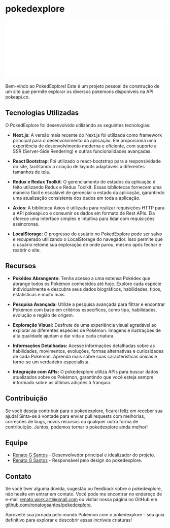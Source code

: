 # pokedexplore

![pokedexplore Logo](/public/pokedexplore.svg)

Bem-vindo ao PokedExplore! Este é um projeto pessoal de construção de um site que permite explorar os diversos pokemons disponíveis na API pokeapi.co.

## Tecnologias Utilizadas

O PokedExplore foi desenvolvido utilizando as seguintes tecnologias:

- **Next.js**: A versão mais recente do Next.js foi utilizada como framework principal para o desenvolvimento da aplicação. Ele proporciona uma experiência de desenvolvimento moderna e eficiente, com suporte a SSR (Server-Side Rendering) e outras funcionalidades avançadas.

- **React Bootstrap**: Foi utilizado o react-bootstrap para a responsividade do site, facilitando a criação de layouts adaptáveis a diferentes tamanhos de tela.

- **Redux e Redux Toolkit**: O gerenciamento de estados da aplicação é feito utilizando Redux e Redux Toolkit. Essas bibliotecas fornecem uma maneira fácil e escalável de gerenciar o estado da aplicação, garantindo uma atualização consistente dos dados em toda a aplicação.

- **Axios**: A biblioteca Axios é utilizada para realizar requisições HTTP para a API pokeapi.co e consumir os dados em formato de Rest APIs. Ela oferece uma interface simples e intuitiva para lidar com requisições assíncronas.

- **LocalStorage**: O progresso do usuário no PokedExplore pode ser salvo e recuperado utilizando o LocalStorage do navegador. Isso permite que o usuário retome sua exploração de onde parou, mesmo após fechar e reabrir o site.

## Recursos

- **Pokédex Abrangente:** Tenha acesso a uma extensa Pokédex que abrange todos os Pokémon conhecidos até hoje. Explore cada espécie individualmente e descubra seus dados biográficos, habilidades, tipos, estatísticas e muito mais.

- **Pesquisa Avançada:** Utilize a pesquisa avançada para filtrar e encontrar Pokémon com base em critérios específicos, como tipo, habilidades, evolução e região de origem.

- **Exploração Visual:** Desfrute de uma experiência visual agradável ao explorar as diferentes espécies de Pokémon. Imagens e ilustrações de alta qualidade ajudam a dar vida a cada criatura.

- **Informações Detalhadas:** Acesse informações detalhadas sobre as habilidades, movimentos, evoluções, formas alternativas e curiosidades de cada Pokémon. Aprenda mais sobre suas características únicas e torne-se um verdadeiro especialista.

- **Integração com APIs:** O pokedexplore utiliza APIs para buscar dados atualizados sobre os Pokémon, garantindo que você esteja sempre informado sobre as últimas adições à franquia.

## Contribuição

Se você deseja contribuir para o pokedexplore, ficarei feliz em receber sua ajuda! Sinta-se à vontade para enviar pull requests com melhorias, correções de bugs, novos recursos ou qualquer outra forma de contribuição. Juntos, podemos tornar o pokedexplore ainda melhor!

## Equipe

- [Renato G Santos](https://github.com/renatogsantos) - Desenvolvedor principal e idealizador do projeto.
- [Renato G Santos](https://dribbble.com/renatogsantos) - Responsável pelo design do pokedexplore.

## Contato

Se você tiver alguma dúvida, sugestão ou feedback sobre o pokedexplore, não hesite em entrar em contato. Você pode me encontrar no endereço de e-mail [renato.work.art@gmail.com](mailto:renato.work.art@gmail.com) ou visitar nossa página no GitHub em [github.com/renatogsantos/pokedexplore](https://github.com/renatogsantos/pokedexplore).

Aproveite sua jornada pelo mundo Pokémon com o pokedexplore - seu guia definitivo para explorar e descobrir essas incríveis criaturas!
